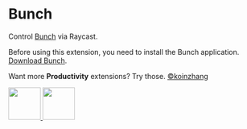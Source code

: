 # Bunch

Control [Bunch](https://bunchapp.co) via Raycast.

Before using this extension, you need to install the Bunch application. [Download Bunch](https://bunchapp.co/download/).

Want more **Productivity** extensions? Try those. [©koinzhang](https://www.raycast.com/koinzhang)

<a title="Install Dock Tinker Raycast Extension" href="https://www.raycast.com/koinzhang/dock-tinker#install">
<img height="64" style="height: 64px" src="https://assets.raycast.com/koinzhang/dock-tinker/install_button@2x.png">
</a><a title="Install Hide Files Raycast Extension" href="https://www.raycast.com/koinzhang/hide-files#install">
<img height="64" style="height: 64px" src="https://assets.raycast.com/koinzhang/hide-files/install_button@2x.png">
</a>
